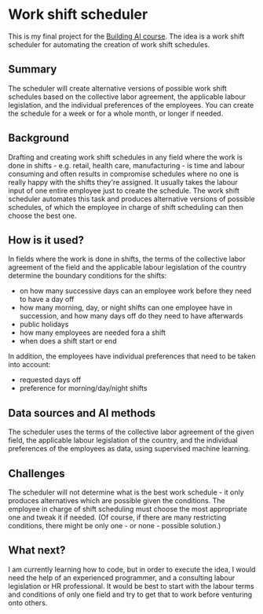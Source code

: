 # Work shift scheduler

This is my final project for the [Building AI course](https://buildingai.elementsofai.com). The idea is a work shift scheduler for automating the creation of work shift schedules.

## Summary

The scheduler will create alternative versions of possible work shift schedules based on the collective labor agreement, the applicable labour legislation, and the individual preferences of the employees. You can create the schedule for a week or for a whole month, or longer if needed.

## Background

Drafting and creating work shift schedules in any field where the work is done in shifts - e.g. retail, health care, manufacturing - is time and labour consuming and often results in compromise schedules where no one is really happy with the shifts they're assigned. It usually takes the labour input of one entire employee just to create the schedule. The work shift scheduler automates this task and produces alternative versions of possible schedules, of which the employee in charge of shift scheduling can then choose the best one.

## How is it used?

In fields where the work is done in shifts, the terms of the collective labor agreement of the field and the applicable labour legislation of the country determine the boundary conditions for the shifts:
* on how many successive days can an employee work before they need to have a day off
* how many morning, day, or night shifts can one employee have in succession, and how many days off do they need to have afterwards
* public holidays
* how many employees are needed fora a shift
* when does a shift start or end

In addition, the employees have individual preferences that need to be taken into account:
* requested days off
* preference for morning/day/night shifts

## Data sources and AI methods

The scheduler uses the terms of the collective labor agreement of the given field, the applicable labour legislation of the country, and the individual preferences of the employees as data, using supervised machine learning.

## Challenges

The scheduler will not determine what is the best work schedule - it only produces alternatives which are possible given the conditions. The employee in charge of shift scheduling must choose the most appropriate one and tweak it if needed. (Of course, if there are many restricting conditions, there might be only one - or none - possible solution.)

## What next?

I am currently learning how to code, but in order to execute the idea, I would need the help of an experienced programmer, and a consulting labour legislation or HR professional. It would be best to start with the labour terms and conditions of only one field and try to get that to work before venturing onto others.

